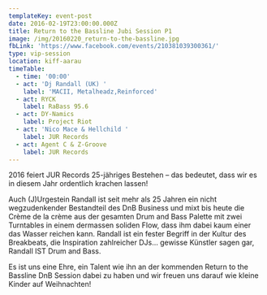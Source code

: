 ```yaml
---
templateKey: event-post
date: 2016-02-19T23:00:00.000Z
title: Return to the Bassline Jubi Session P1
image: /img/20160220_return-to-the-bassline.jpg
fbLink: 'https://www.facebook.com/events/210381039300361/'
type: vip-session
location: kiff-aarau
timeTable:
  - time: '00:00'
  - act: 'Dj Randall (UK) '
    label: 'MACII, Metalheadz,Reinforced'
  - act: RYCK
    label: RaBass 95.6
  - act: DY-Namics
    label: Project Riot
  - act: 'Nico Mace & Hellchild '
    label: JUR Records
  - act: Agent C & Z-Groove
    label: JUR Records
---
```

2016 feiert JUR Records 25-jähriges Bestehen – das bedeutet, dass wir es in diesem Jahr ordentlich krachen lassen!

Auch (J)Urgestein Randall ist seit mehr als 25 Jahren ein nicht wegzudenkender Bestandteil des DnB Business und mixt bis heute die Crème de la crème aus der gesamten Drum and Bass Palette mit zwei Turntables in einem dermassen soliden Flow, dass ihm dabei kaum einer das Wasser reichen kann. Randall ist ein fester Begriff in der Kultur des Breakbeats, die Inspiration zahlreicher DJs… gewisse Künstler sagen gar, Randall IST Drum and Bass. 

Es ist uns eine Ehre, ein Talent wie ihn an der kommenden Return to the Bassline DnB Session dabei zu haben und wir freuen uns darauf wie kleine Kinder auf Weihnachten!
